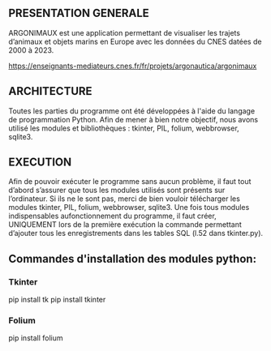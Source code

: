 ## PRESENTATION GENERALE
ARGONIMAUX est une application permettant de visualiser les trajets d’animaux et objets marins en Europe avec les données du CNES datées de 2000 à 2023.

https://enseignants-mediateurs.cnes.fr/fr/projets/argonautica/argonimaux

## ARCHITECTURE
Toutes les parties du programme ont été développées à l'aide du langage de programmation Python. Afin de mener à bien notre objectif, nous avons utilisé les modules et bibliothèques : tkinter, PIL, folium, webbrowser, sqlite3.

## EXECUTION
Afin de pouvoir exécuter le programme sans aucun problème, il faut tout d’abord s’assurer que tous les modules utilisés sont présents sur l’ordinateur.
Si ils ne le sont pas, merci de bien vouloir télécharger les modules tkinter, PIL, folium, webbrowser, sqlite3. Une fois tous modules indispensables aufonctionnement du programme, il faut créer, UNIQUEMENT lors de la première exécution la commande permettant d’ajouter tous les enregistrements dans les tables SQL (l.52 dans tkinter.py).

## Commandes d'installation des modules python:

### Tkinter
pip install tk
pip install tkinter

### Folium
pip install folium
